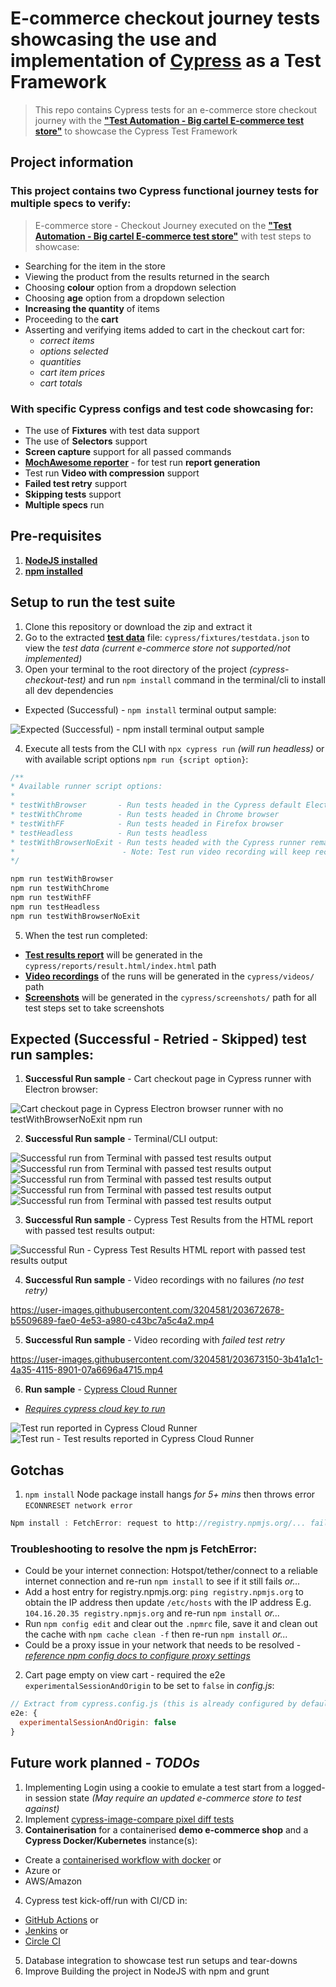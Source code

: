 # E-commerce checkout journey tests showcasing the use and implementation of [__Cypress__](https://www.cypress.io/) as a __Test Framework__

> This repo contains Cypress tests for an e-commerce store checkout journey with the [__"Test Automation - Big cartel E-commerce test store"__](https://testautomation.bigcartel.com/) to showcase the Cypress Test Framework

## Project information

### This project contains two Cypress functional journey tests for multiple specs to verify:

> E-commerce store - Checkout Journey executed on the [__"Test Automation - Big cartel E-commerce test store"__](https://testautomation.bigcartel.com/) with test steps to showcase:  

- Searching for the item in the store
- Viewing the product from the results returned in the search
- Choosing __colour__ option from a dropdown selection
- Choosing __age__ option from a dropdown selection
- __Increasing the quantity__ of items
- Proceeding to the __cart__
- Asserting and verifying items added to cart in the checkout cart for:
  - *correct items*
  - *options selected*
  - *quantities*
  - *cart item prices*
  - *cart totals*

### With specific Cypress configs and test code showcasing for:

- The use of __Fixtures__ with test data support
- The use of __Selectors__ support
- __Screen capture__ support for all passed commands
- [__MochAwesome reporter__](https://www.npmjs.com/package/mochawesome) - for test run __report generation__
- Test run __Video with compression__ support
- __Failed test retry__ support
- __Skipping tests__ support
- __Multiple specs__ run

## Pre-requisites

1. [__NodeJS installed__](https://nodejs.org/en/download/)
2. [__npm installed__](https://docs.npmjs.com/downloading-and-installing-node-js-and-npm/)

## Setup to run the test suite

1. Clone this repository or download the zip and extract it
2. Go to the extracted [__test data__](cypress/fixtures/testdata.json) file: `cypress/fixtures/testdata.json` to view the *test data* *(current e-commerce store not supported/not implemented)*
3. Open your terminal to the root directory of the project *(cypress-checkout-test)* and run `npm install` command in the terminal/cli to install all dev dependencies

- Expected (Successful) - `npm install` terminal output sample:

![Expected (Successful) - `npm install` terminal output sample](npm-install-expected.jpg)

4. Execute all tests from the CLI with `npx cypress run` *(will run headless)* or with available script options `npm run {script option}`:
```js
/**
* Available runner script options: 
*
* testWithBrowser       - Run tests headed in the Cypress default Electron browser
* testWithChrome        - Run tests headed in Chrome browser
* testWithFF            - Run tests headed in Firefox browser
* testHeadless          - Run tests headless
* testWithBrowserNoExit - Run tests headed with the Cypress runner remaining open after the test run
*                        - Note: Test run video recording will keep recording until Cypress runner is closed/killed when @testWithBrowserNoExit option is used!
*/

npm run testWithBrowser
npm run testWithChrome        
npm run testWithFF
npm run testHeadless          
npm run testWithBrowserNoExit

```
5. When the test run completed:
- [__Test results report__](cypress/reports/result.html/index.html) will be generated in the `cypress/reports/result.html/index.html` path
- [__Video recordings__](cypress/videos/) of the runs will be generated in the `cypress/videos/` path
- [__Screenshots__](cypress/screenshots/) will be generated in the `cypress/screenshots/` path for all test steps set to take screenshots

## Expected (Successful - Retried - Skipped) test run samples:

1. __Successful Run sample__ - Cart checkout page in Cypress runner with Electron browser:

![Cart checkout page in Cypress Electron browser runner with no testWithBrowserNoExit npm run](Cypress_Electron_runner_cart_page.jpg)

2. __Successful Run sample__ - Terminal/CLI output:

![Successful run from Terminal with passed test results output](terminal_cypress1.jpg)
![Successful run from Terminal with passed test results output](terminal_cypress2.jpg)
![Successful run from Terminal with passed test results output](terminal_cypress3.jpg)
![Successful run from Terminal with passed test results output](terminal_cypress4.jpg)
![Successful run from Terminal with passed test results output](terminal_cypress5.jpg)

3. __Successful Run sample__ - Cypress Test Results from the HTML report with passed test results output:

![Successful Run - Cypress Test Results HTML report with passed test results output](Cypress_Test_Results_html_report.jpg)

4. __Successful Run sample__ - Video recordings with no failures *(no test retry)*

https://user-images.githubusercontent.com/3204581/203672678-b5509689-fae0-4e53-a980-c43bc7a5c4a2.mp4

5. __Successful Run sample__ - Video recording with *failed test retry*

https://user-images.githubusercontent.com/3204581/203673150-3b41a1c1-4a35-4115-8901-07a6696a4715.mp4

6. __Run sample__ - [Cypress Cloud Runner](https://cloud.cypress.io)
- [*Requires cypress cloud key to run*](https://docs.cypress.io/faq/questions/cloud-faq)

![Test run reported in Cypress Cloud Runner](Cypress-Cloud.jpg)
![Test run - Test results reported in Cypress Cloud Runner](Cypress-Cloud-Test-Results.jpg)

## Gotchas

1. `npm install` Node package install hangs *for 5+ mins* then throws error `ECONNRESET network error`

```js
Npm install : FetchError: request to http://registry.npmjs.org/... failed, reason: read ECONNRESET
```

### Troubleshooting to resolve the npm js FetchError:
- Could be your internet connection: Hotspot/tether/connect to a reliable internet connection and re-run `npm install` to see if it still fails *or...*
- Add a host entry for registry.npmjs.org: `ping registry.npmjs.org` to obtain the IP address then update `/etc/hosts` with the IP address E.g. `104.16.20.35 registry.npmjs.org` and re-run `npm install` *or...*
- Run `npm config edit` and clear out the `.npmrc` file, save it and clean out the cache with `npm cache clean -f` then re-run `npm install` *or...*
- Could be a proxy issue in your network that needs to be resolved - [*reference npm config docs to configure proxy settings*](https://docs.npmjs.com/cli/v8/using-npm/config#proxy)

2. Cart page empty on view cart - required the e2e `experimentalSessionAndOrigin` to be set to `false` in *config.js*:

```js
// Extract from cypress.config.js (this is already configured by default)
e2e: {
  experimentalSessionAndOrigin: false
}
```

## Future work planned - *TODOs*

1. Implementing Login using a cookie to emulate a test start from a logged-in session state *(May require an updated e-commerce store to test against)*
2. Implement [cypress-image-compare pixel diff tests](https://www.npmjs.com/package/cypress-image-compare)
3. __Containerisation__ for a containerised __demo e-commerce shop__ and  a __Cypress Docker/Kubernetes__ instance(s):
- Create a [containerised workflow with docker](https://www.docker.com/) or
- Azure or
- AWS/Amazon
4. Cypress test kick-off/run with CI/CD in:
- [GitHub Actions](https://docs.cypress.io/guides/continuous-integration/github-actions#What-you-ll-learn) or
- [Jenkins](https://www.jenkins.io/) or
- [Circle CI](https://circleci.com/)
5. Database integration to showcase test run setups and tear-downs
6. Improve Building the project in NodeJS with npm and grunt
